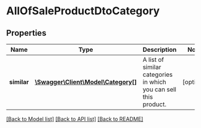 # AllOfSaleProductDtoCategory

## Properties
Name | Type | Description | Notes
------------ | ------------- | ------------- | -------------
**similar** | [**\Swagger\Client\Model\Category[]**](Category.md) | A list of similar categories in which you can sell this product. | [optional] 

[[Back to Model list]](../../README.md#documentation-for-models) [[Back to API list]](../../README.md#documentation-for-api-endpoints) [[Back to README]](../../README.md)

